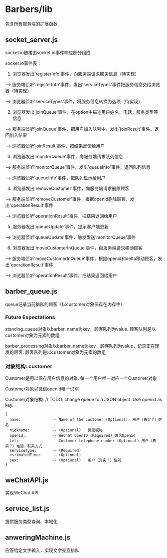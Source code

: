 # Barbers/lib
包含所有服务端的扩展函数
## socket_server.js
socket.io链接由socket.io事件响应部分组成

socket.io事件表：
1. 浏览器发出'registerInfo'事件，向服务端请求服务信息（待实现）

 --> 服务端侦听'registerInfo'事件，发出'serviceTypes'事件把服务信息交给浏览器（待实现）

 --> 浏览器侦听'serviceTypes'事件，将服务信息转换为选项（待实现）

2. 浏览器发出'joinQueue'事件，在option中描述用户姓名，电话，服务类型等信息

 --> 服务端侦听'joinQueue'事件，把用户加入队列中，发出'joinResult'事件，返回加入结果

 --> 浏览器侦听'joinResult'事件，把结果反馈给用户

3. 浏览器发出'monitorQueue'事件，向服务端请求队列信息

 --> 服务端侦听'monitorQueue'事件，发出'queueInfo'事件，返回队列信息

 --> 浏览器侦听'queueInfo'事件，把队列显示给用户

4. 浏览器发出'removeCustomer'事件，向服务端请求删除顾客

 --> 服务端侦听'removeCustomer'事件，根据openid删除顾客，发出'operationResult'事件

 --> 浏览器侦听'operationResult'事件，把结果返回给用户

5. 服务器发出'queueUpdate'事件，提示客户端更新

 --> 浏览器侦听'queueUpdate'事件，触发发送'monitorQueue'事件

6. 浏览器发出'moveCustomerInQueue'事件，向服务端请求移动顾客

 --> 服务端侦听'moveCustomerInQueue'事件，根据openid和delta移动顾客，发出'operationResult'事件

 --> 浏览器侦听'operationResult'事件，把结果返回给用户

## barber_queue.js
queue记录当前排队的顾客（以customer对象保存在内存中）
### Future Expectations
standing_queue对象以barber_name为key，顾客队列为value. 顾客队列是以customer对象为元素的数组

barber_processing对象以barber_name为key，顾客队列为value，记录正在理发的顾客. 顾客队列是以customer对象为元素的数组
### 对象结构: customer
Customer是用以保存用户信息的对象. 每一个用户唯一对应一个Customer对象

Customer对象以微信openid唯一识别

Customer对象结构:
// TODO: change queue to a JSON object. Use openid as key.
```
{
  name:              -- Name of the customer (Optional)  用户（真实？）姓名
  nickname:          -- (Optional)   微信昵称
  openid:            -- WeChat OpenID (Required) 微信Openid
  tel:               -- Customer telephone number (Optional) 用户（真实？）电话／联系方式
  serviceType:       -- (Required)
  estimatedTime:     -- (Optional)
  sex:               -- (Optional)   用户（真实？）性别
}
```
## weChatAPI.js
实现WeChat API
## service_list.js
提供服务类型查询、本地化
## anweringMachine.js
应答给定文字输入，实现文字交互排队
